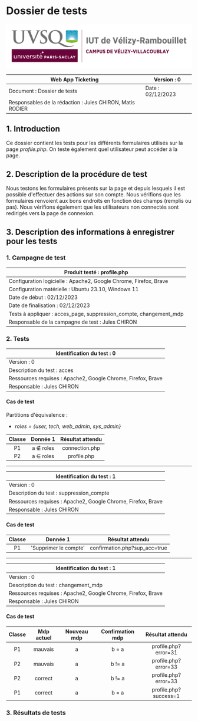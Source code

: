 # Dossier de tests

![logo_uvsq](../../annexes/logo_uvsq.png)

| Web App Ticketing                          | Version : 0             |
|--------------------------------------------|-------------------------|
| Document : Dossier de tests                | Date : 02/12/2023       |
| Responsables de la rédaction : Jules CHIRON, Matis RODIER |          |

## 1. Introduction

Ce dossier contient les tests pour les différents formulaires utilisés sur la page _profile.php_. On teste également quel utilisateur peut accéder à la page.

## 2. Description de la procédure de test

Nous testons les formulaires présents sur la page et depuis lesquels il est possible d'effectuer des actions sur son compte. Nous vérifions que les formulaires renvoient aux bons endroits en fonction des champs (remplis ou pas). Nous vérifions également que les utilisateurs non connectés sont redirigés vers la page de connexion.

## 3. Description des informations à enregistrer pour les tests

### 1. Campagne de test

| Produit testé : profile.php                                             |
|-------------------------------------------------------------------------|
| Configuration logicielle : Apache2, Google Chrome, Firefox, Brave       |
| Configuration matérielle : Ubuntu 23.10, Windows 11                     |
| Date de début : 02/12/2023                                              |
| Date de finalisation : 02/12/2023                                       |
| Tests à appliquer : acces_page, suppression_compte, changement_mdp      |
| Responsable de la campagne de test : Jules CHIRON                       |

### 2. Tests

| Identification du test : 0               |
|------------------------------------------|
| Version : 0                              |
| Description du test : acces |
| Ressources requises : Apache2, Google Chrome, Firefox, Brave   |
| Responsable : Jules CHIRON               |

#### Cas de test

Partitions d'équivalence :

- _roles = {user, tech, web_admin, sys_admin}_

| Classe | Donnée 1 |   Résultat attendu    |
|:------:|:--------:|:----------------:|
|   P1   |   a ∉ roles  | connection.php |
|   P2   |   a ∈ roles  | profile.php |

---

| Identification du test : 1               |
|------------------------------------------|
| Version : 0                              |
| Description du test : suppression_compte |
| Ressources requises : Apache2, Google Chrome, Firefox, Brave   |
| Responsable : Jules CHIRON               |

#### Cas de test

| Classe | Donnée 1 | Résultat attendu |
|:------:|:--------:|:----------------:|
|   P1   | 'Supprimer le compte' | confirmation.php?sup_acc=true |

---

| Identification du test : 1               |
|------------------------------------------|
| Version : 0                              |
| Description du test : changement_mdp     |
| Ressources requises : Apache2, Google Chrome, Firefox, Brave   |
| Responsable : Jules CHIRON               |

#### Cas de test

| Classe | Mdp actuel | Nouveau mdp | Confirmation mdp | Résultat attendu     |
|:------:|:----------:|:-----------:|:----------------:|:--------------------:|
|   P1   | mauvais    |      a      |      b = a       | profile.php?error=31 |
|   P2   | mauvais    |      a      |     b != a       | profile.php?error=33 |
|   P2   | correct    |      a      |     b != a       | profile.php?error=33 |
|   P1   | correct    |      a      |      b = a       | profile.php?success=1|

### 3. Résultats de tests
